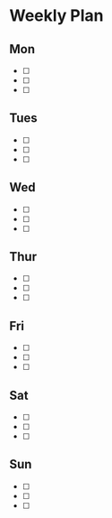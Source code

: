 # Weekly Plan

## Mon

- [ ]  
- [ ]  
- [ ]  

## Tues

- [ ]  
- [ ]  
- [ ]  

## Wed

- [ ]  
- [ ]  
- [ ]  

## Thur

- [ ]  
- [ ]  
- [ ]  

## Fri

- [ ]  
- [ ]  
- [ ]  

## Sat

- [ ]  
- [ ]  
- [ ]  

## Sun

- [ ]  
- [ ]  
- [ ]